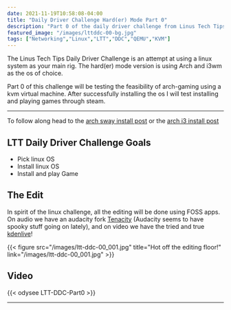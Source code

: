 ```yaml
---
date: 2021-11-19T10:58:08-04:00
title: "Daily Driver Challenge Hard(er) Mode Part 0"
description: "Part 0 of the daily driver challenge from Linus Tech Tips"
featured_image: "/images/lttddc-00-bg.jpg"
tags: ["Networking","Linux","LTT","DDC","QEMU","KVM"]
---
```


The Linus Tech Tips Daily Driver Challenge is an attempt at using a linux system as your main rig. The hard(er) mode version is using Arch and i3wm as the os of choice.

<!--more-->

Part 0 of this challenge will be testing the feasibility of arch-gaming using a kvm virtual machine. After successfully installing the os I will test installing and playing games through steam.

___

To follow along head to the [arch sway install post](https://www.kylerassweiler.ca/software/arch-sway/) or the [arch i3 install post](https://www.kylerassweiler.ca/software/arch-i3/)

## LTT Daily Driver Challenge Goals

- Pick linux OS
- Install linux OS
- Install and play Game

## The Edit

In spirit of the linux challenge, all the editing will be done using FOSS apps. On audio we have an audacity fork [Tenacity](https://github.com/tenacityteam/tenacity) (Audacity seems to have spooky stuff going on lately), and on video we have the tried and true [kdenlive](https://github.com/KDE/kdenlive)!

{{< figure src="/images/ltt-ddc-00_001.jpg" title="Hot off the editing floor!" link="/images/ltt-ddc-00_001.jpg" >}}

## Video

{{< odysee LTT-DDC-Part0 >}}

___